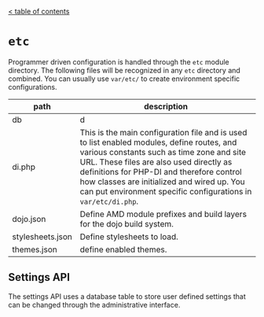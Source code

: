 [< table of contents](../README.md)

# `etc`

Programmer driven configuration is handled through the `etc` module directory. The following files will be recognized in any `etc` directory and combined. You can usually use `var/etc/` to create environment specific configurations.

| path | description |
|------|-------------|
| db | d |
| di.php | This is the main configuration file and is used to list enabled modules, define routes, and various constants such as time zone and site URL. These files are also used directly as definitions for PHP-DI and therefore control how classes are initialized and wired up. You can put environment specific configurations in `var/etc/di.php`. |
| dojo.json | Define AMD module prefixes and build layers for the dojo build system. |
| stylesheets.json | Define stylesheets to load. |
| themes.json | define enabled themes. |


## Settings API

The settings API uses a database table to store user defined settings that can be changed through the administrative interface.
